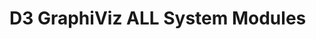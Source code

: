 # D3 GraphiViz ALL System Modules


<script>
  import {loadedModulesData} from "demos/visualizations/filedata.js" 
  // #TODO make relative path... work here?
  (async () => {
    var url = lively4url + "/"; // /src/client/
    var data = await loadedModulesData(url, 
      (d) => {
        // node filter
        return true
      }, 
      (source, target) => {
        // edge filter 
        if (target.name == "graphics.js") return false
        if (target.name == "utils.js") return false
        if (target.name == "preferences.js") return false
        if (target.name == "lively-morph.js") return false
        return true
      }, 
      )
    var vis = await (<d3-graphviz style="width:100px, height: 100px"></d3-graphviz>)
    vis.config({
      width(d) {
        return Math.sqrt(d.size / 0.5 )
      },
      
      height(d) {
        return Math.sqrt(d.size / 0.5)
      },

      fontsize(d) {
        return Math.sqrt(d.size / 0.5) / 10
      },


      onclick(data, evt, element) {
        lively.openInspector({
          data: data,
          event: evt,
          element: element,
          d: vis.nodes.get(parseInt(data.key))
        })
      }
    })
    vis.setData(data)
    return vis
  })()
</script>